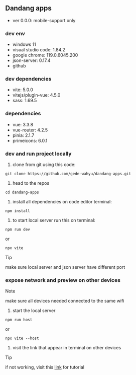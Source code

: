 ## Dandang apps

-   ver 0.0.0: mobile-support only

### dev env

-   windows 11
-   visual studio code: 1.84.2
-   google chrome: 119.0.6045.200
-   json-server: 0.17.4
-   github

### dev dependencies

-   vite: 5.0.0
-   vitejs/plugin-vue: 4.5.0
-   sass: 1.69.5

### dependencies

-   vue: 3.3.8
-   vue-router: 4.2.5
-   pinia: 2.1.7
-   primeicons: 6.0.1

### dev and run project locally

1. clone from git using this code:

```
git clone https://github.com/gede-wahyu/dandang-apps.git
```

1. head to the repos

```
cd dandang-apps
```

1. install all dependencies on code editor terminal:

```
npm install
```

1. to start local server run this on terminal:

```
npm run dev
```

or

```
npx vite
```

> [!TIP]
> make sure local server and json server have different port

### expose network and preview on other devices

> [!NOTE]
> make sure all devices needed connected to the same wifi

1. start the local server

```
npm run host
```

or

```
npx vite --host
```

1. visit the link that appear in terminal on other devices

> [!TIP]
> if not working, visit this [link](https://www.youtube.com/watch?v=uRYHX4EwYYA) for tutorial
